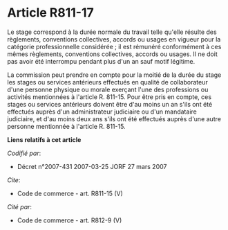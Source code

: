 # Article R811-17

Le stage correspond à la durée normale du travail telle qu'elle résulte des règlements, conventions collectives, accords ou
usages en vigueur pour la catégorie professionnelle considérée ; il est rémunéré conformément à ces mêmes règlements,
conventions collectives, accords ou usages. Il ne doit pas avoir été interrompu pendant plus d'un an sauf motif légitime. 

La commission peut prendre en compte pour la moitié de la durée du stage les stages ou services antérieurs effectués en
qualité de collaborateur d'une personne physique ou morale exerçant l'une des professions ou activités mentionnées à
l'article R. 811-15. Pour être pris en compte, ces stages ou services antérieurs doivent être d'au moins un an s'ils ont été
effectués auprès d'un administrateur judiciaire ou d'un mandataire judiciaire, et d'au moins deux ans s'ils ont été effectués
auprès d'une autre personne mentionnée à l'article R. 811-15.

**Liens relatifs à cet article**

_Codifié par_:

  - Décret n°2007-431 2007-03-25 JORF 27 mars 2007

_Cite_:

  - Code de commerce - art. R811-15 (V)

_Cité par_:

  - Code de commerce - art. R812-9 (V)
